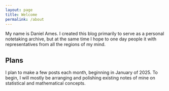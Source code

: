 ```yaml
---
layout: page
title: Welcome
permalink: /about
---
```


My name is Daniel Ames. I created this blog primarily to serve as a personal notetaking archive, but at the same time I hope to one day people it with representatives from all the regions of my mind.

## Plans

I plan to make a few posts each month, beginning in January of 2025. To begin, I will mostly be arranging and polishing existing notes of mine on statistical and mathematical concepts.



